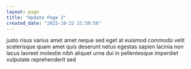 ```yaml
---
layout: page
title: "Update Page 2"
created_date: "2025-10-22 21:50:56"
---
```


justo risus varius amet amet neque sed eget at euismod commodo velit scelerisque quam amet quis deserunt netus egestas sapien lacinia non lacus laoreet molestie nibh aliquet urna dui in pellentesque imperdiet vulputate reprehenderit sed 
